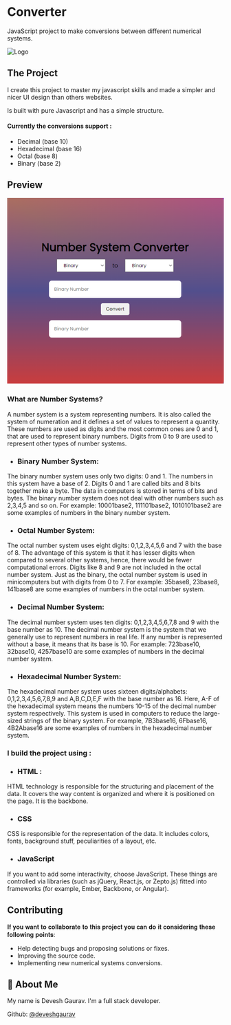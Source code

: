 # Converter
JavaScript project to make conversions between different numerical systems.

![Logo](https://play-lh.googleusercontent.com/lGzl1C6ZRfoU2qmB50evFyRd7-b7V1HvJbOVhRuxayRaq4DH9porjJMn0Y29qc8x4wkn)

## The Project
I create this project to master my javascript skills and made a simpler and nicer UI design than others websites.

Is built with pure Javascript and has a simple structure.

#### Currently the conversions support :
- Decimal (base 10)
- Hexadecimal (base 16)
- Octal (base 8)
- Binary (base 2)

## Preview
![](https://github.com/DEVXD360/Converter/blob/master/converter.png)

### What are Number Systems?
A number system is a system representing numbers. It is also called the system of numeration and it defines a set of values to represent a quantity. These numbers are used as digits and the most common ones are 0 and 1, that are used to represent binary numbers. Digits from 0 to 9 are used to represent other types of number systems.

- ### Binary Number System:
The binary number system uses only two digits: 0 and 1. The numbers in this system have a base of 2. Digits 0 and 1 are called bits and 8 bits together make a byte. The data in computers is stored in terms of bits and bytes. The binary number system does not deal with other numbers such as 2,3,4,5 and so on. For example: 10001base2, 111101base2, 1010101base2 are some examples of numbers in the binary number system.

- ### Octal Number System:
The octal number system uses eight digits: 0,1,2,3,4,5,6 and 7 with the base of 8. The advantage of this system is that it has lesser digits when compared to several other systems, hence, there would be fewer computational errors. Digits like 8 and 9 are not included in the octal number system. Just as the binary, the octal number system is used in minicomputers but with digits from 0 to 7. For example: 35base8, 23base8, 141base8 are some examples of numbers in the octal number system.

- ### Decimal Number System:
The decimal number system uses ten digits: 0,1,2,3,4,5,6,7,8 and 9 with the base number as 10. The decimal number system is the system that we generally use to represent numbers in real life. If any number is represented without a base, it means that its base is 10. For example: 723base10, 32base10, 4257base10 are some examples of numbers in the decimal number system.

- ### Hexadecimal Number System:
The hexadecimal number system uses sixteen digits/alphabets: 0,1,2,3,4,5,6,7,8,9 and A,B,C,D,E,F with the base number as 16. Here, A-F of the hexadecimal system means the numbers 10-15 of the decimal number system respectively. This system is used in computers to reduce the large-sized strings of the binary system. For example, 7B3base16, 6Fbase16, 4B2Abase16 are some examples of numbers in the hexadecimal number system.


### I build the project using :

- ### HTML : 
HTML technology is responsible for the structuring and placement of the data. It covers the way content is organized and where it is positioned on the page. It is the backbone.

- ### CSS 
CSS is responsible for the representation of the data. It includes colors, fonts, background stuff, peculiarities of a layout, etc.

- ### JavaScript
If you want to add some interactivity, choose JavaScript. These things are controlled via libraries (such as jQuery, React.js, or Zepto.js) fitted into frameworks (for example, Ember, Backbone, or Angular).


## Contributing
𝐈𝐟 𝐲𝐨𝐮 𝐰𝐚𝐧𝐭 𝐭𝐨 𝐜𝐨𝐥𝐥𝐚𝐛𝐨𝐫𝐚𝐭𝐞 𝐭𝐨 𝐭𝐡𝐢𝐬 𝐩𝐫𝐨𝐣𝐞𝐜𝐭 𝐲𝐨𝐮 𝐜𝐚𝐧 𝐝𝐨 𝐢𝐭 𝐜𝐨𝐧𝐬𝐢𝐝𝐞𝐫𝐢𝐧𝐠 𝐭𝐡𝐞𝐬𝐞 𝐟𝐨𝐥𝐥𝐨𝐰𝐢𝐧𝐠 𝐩𝐨𝐢𝐧𝐭𝐬:

- Help detecting bugs and proposing solutions or fixes.
- Improving the source code.
- Implementing new numerical systems conversions.


## 🚀 About Me
My name is Devesh Gaurav.
I'm a full stack developer.

Github: [@deveshgaurav](https://github.com/DEVXD360)


